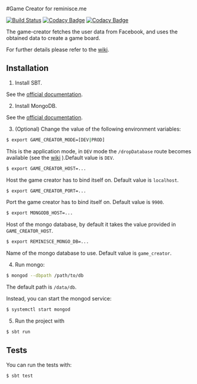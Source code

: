 
#Game Creator for reminisce.me

[![Build Status](https://travis-ci.org/reminisceme/game-creator.svg?branch=master)](https://travis-ci.org/reminisceme/game-creator)
[![Codacy Badge](https://api.codacy.com/project/badge/grade/a1618ddd953a48339f3b9765e9e9ebd5)](https://www.codacy.com/app/reminisceme/game-creator)
[![Codacy Badge](https://api.codacy.com/project/badge/coverage/a1618ddd953a48339f3b9765e9e9ebd5)](https://www.codacy.com/app/reminisceme/game-creator)

The game-creator fetches the user data from Facebook, and uses the obtained data to create a game board.

For further details please refer to the [wiki](https://github.com/reminisceme/game-creator/wiki).

## Installation

1. Install SBT.

  See the [official documentation](http://www.scala-sbt.org/0.13/docs/Setup.html).

2. Install MongoDB.

  See the [official documentation](https://docs.mongodb.com/manual/installation/).

3. (Optional) Change the value of the following environment variables:

  ```bash
  $ export GAME_CREATOR_MODE=[DEV|PROD]
  ```
  This is the application mode, in `DEV` mode the `/dropDatabase` route becomes available (see the [wiki](https://github.com/reminisceme/game-creator/wiki/Implemented-Functionalities#droping-the-database) ).Default value is `DEV`.

  ```bash
  $ export GAME_CREATOR_HOST=...
  ```
  Host the game creator has to bind itself on. Default value is `localhost`.

  ```bash
  $ export GAME_CREATOR_PORT=...
  ```
  Port the game creator has to bind itself on. Default value is `9900`.

  ```bash
  $ export MONGODB_HOST=...
  ```
  Host of the mongo database, by default it takes the value provided in `GAME_CREATOR_HOST`.

  ```bash
  $ export REMINISCE_MONGO_DB=...
  ```
  Name of the mongo database to use. Default value is `game_creator`.

4. Run mongo:

  ```bash
  $ mongod --dbpath /path/to/db
  ```
  The default path is `/data/db`.

  Instead, you can start the mongod service:
  ```bash
  $ systemctl start mongod
  ```

5. Run the project with 
  ```bash
  $ sbt run
  ```

## Tests

You can run the tests with:

```bash
$ sbt test
```
